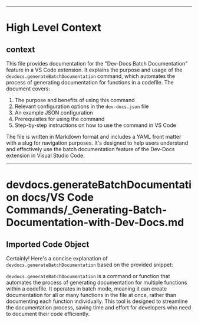 

  ---
# High Level Context
## context
This file provides documentation for the "Dev-Docs Batch Documentation" feature in a VS Code extension. It explains the purpose and usage of the `devdocs.generateBatchDocumentation` command, which automates the process of generating documentation for functions in a codefile. The document covers:

1. The purpose and benefits of using this command
2. Relevant configuration options in the `dev-docs.json` file
3. An example JSON configuration
4. Prerequisites for using the command
5. Step-by-step instructions on how to use the command in VS Code

The file is written in Markdown format and includes a YAML front matter with a slug for navigation purposes. It's designed to help users understand and effectively use the batch documentation feature of the Dev-Docs extension in Visual Studio Code.

---
# devdocs.generateBatchDocumentation docs/VS Code Commands/_Generating-Batch-Documentation-with-Dev-Docs.md
## Imported Code Object
Certainly! Here's a concise explanation of `devdocs.generateBatchDocumentation` based on the provided snippet:

`devdocs.generateBatchDocumentation` is a command or function that automates the process of generating documentation for multiple functions within a codefile. It operates in batch mode, meaning it can create documentation for all or many functions in the file at once, rather than documenting each function individually. This tool is designed to streamline the documentation process, saving time and effort for developers who need to document their code efficiently.

  